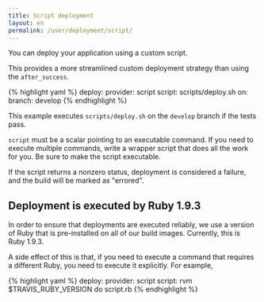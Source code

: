 ```yaml
---
title: Script deployment
layout: en
permalink: /user/deployment/script/
---
```


You can deploy your application using a custom script.

This provides a more streamlined custom deployment strategy than
using the `after_success`.

{% highlight yaml %}
deploy:
  provider: script
  script: scripts/deploy.sh
  on:
    branch: develop
{% endhighlight %}

This example executes `scripts/deploy.sh` on the `develop` branch
if the tests pass.

`script` must be a scalar pointing to an executable command.
If you need to execute multiple commands, write a wrapper script
that does all the work for you.
Be sure to make the script executable.

If the script returns a nonzero status, deployment is considered
a failure, and the build will be marked as "errored".

## Deployment is executed by Ruby 1.9.3

In order to ensure that deployments are executed reliably, we use a version of Ruby that
is pre-installed on all of our build images.
Currently, this is Ruby 1.9.3.

A side effect of this is that, if you need to execute a command
that requires a different Ruby, you need to execute it explicitly.
For example,

{% highlight yaml %}
deploy:
  provider: script
  script: rvm $TRAVIS_RUBY_VERSION do script.rb
{% endhighlight %}
